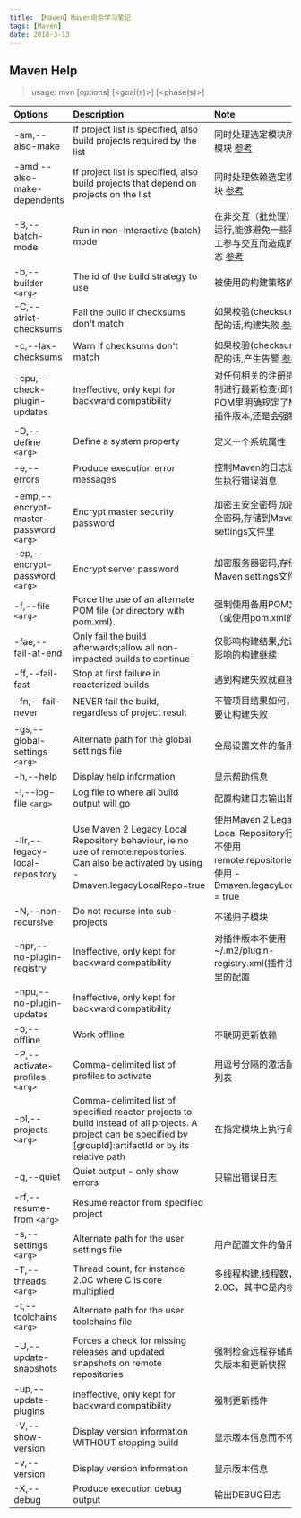 ```yaml
---
title: 【Maven】Maven命令学习笔记
tags: [Maven]
date: 2018-3-13
---
```


## Maven Help
> usage: mvn [options] [<goal(s)>] [<phase(s)>]

|Options|Description|Note
|:-----|:---------------|:-------|
|-am,--also-make| If project list is specified, also build projects required by the list|同时处理选定模块所依赖的模块 [参考](https://www.jianshu.com/p/29bb16755883)|
|-amd,--also-make-dependents|If project list is specified, also build projects that depend on projects on the list|同时处理依赖选定模块的模块 [参考](https://www.jianshu.com/p/29bb16755883)|
|-B,--batch-mode| Run in non-interactive (batch) mode|在非交互（批处理）模式下运行,能够避免一些需要人工参与交互而造成的挂起状态 [参考](http://blog.csdn.net/lovesomnus/article/details/50150011)|
|-b,--builder `<arg>`|The id of the build strategy to use|被使用的构建策略的id|
|-C,--strict-checksums|Fail the build if checksums don't match|如果校验(checksums)不匹配的话,构建失败 [参考](https://www.baidu.com/link?url=_xfOc7VywHu2QNuxroSiMgRm3qCKDXA7K7Wm2v8Br6m10sOR6_QXEvxlnewN6t1m44y_5V5cv4mGkuY4gowab_&wd=&eqid=ea3cc4b80004b659000000035aa76309)|
|-c,--lax-checksums|Warn if checksums don't match|如果校验(checksums)不匹配的话,产生告警 [参考](https://www.baidu.com/link?url=_xfOc7VywHu2QNuxroSiMgRm3qCKDXA7K7Wm2v8Br6m10sOR6_QXEvxlnewN6t1m44y_5V5cv4mGkuY4gowab_&wd=&eqid=ea3cc4b80004b659000000035aa76309)|
|-cpu,--check-plugin-updates|Ineffective, only kept for backward compatibility|对任何相关的注册插件,强制进行最新检查(即使项目POM里明确规定了Maven插件版本,还是会强制更新)|
|-D,--define `<arg>`|Define a system property|定义一个系统属性|
| -e,--errors| Produce execution error messages|控制Maven的日志级别,产生执行错误消息|
|-emp,--encrypt-master-password `<arg>`|Encrypt master security password|加密主安全密码 加密主安全密码,存储到Maven settings文件里|
|-ep,--encrypt-password `<arg>`|Encrypt server password|加密服务器密码,存储到Maven settings文件里|
|-f,--file `<arg>` |Force the use of an alternate POM file (or directory with pom.xml).|强制使用备用POM文件（或使用pom.xml的目录）|
|-fae,--fail-at-end |Only fail the build afterwards;allow all non-impacted builds to continue|仅影响构建结果,允许不受影响的构建继续|
|-ff,--fail-fast|Stop at first failure in reactorized builds|遇到构建失败就直接退出|
|-fn,--fail-never |NEVER fail the build, regardless of project result|不管项目结果如何，永远不要让构建失败|
| -gs,--global-settings `<arg>`|Alternate path for the global settings file|全局设置文件的备用路径|
|-h,--help|Display help information|显示帮助信息|
|-l,--log-file `<arg>`| Log file to where all build output will go|配置构建日志输出路径|
|-llr,--legacy-local-repository|Use Maven 2 Legacy Local Repository behaviour, ie no use of remote.repositories. Can also be activated by using -Dmaven.legacyLocalRepo=true|使用Maven 2 Legacy Local Repository行为，即不使用remote.repositories,也可使用 -Dmaven.legacyLocalRepo = true|
|-N,--non-recursive|Do not recurse into sub-projects|不递归子模块|
| -npr,--no-plugin-registry |Ineffective, only kept for backward compatibility|对插件版本不使用~/.m2/plugin-registry.xml(插件注册表)里的配置|
|-npu,--no-plugin-updates|Ineffective, only kept for backward compatibility||
| -o,--offline|Work offline|不联网更新依赖|
|-P,--activate-profiles `<arg>`|Comma-delimited list of profiles to activate|用逗号分隔的激活配置文件列表|
|-pl,--projects `<arg>`| Comma-delimited list of specified reactor projects to build instead of all projects. A project can be specified by [groupId]:artifactId or by its relative path|在指定模块上执行命令|
|-q,--quiet|Quiet output - only show errors|只输出错误日志|
|-rf,--resume-from `<arg>`|Resume reactor from specified project||
|-s,--settings `<arg>`|Alternate path for the user settings file|用户配置文件的备用路径|
|-T,--threads `<arg>`|Thread count, for instance 2.0C where C is core multiplied| 多线程构建,线程数，例如2.0C，其中C是内核的乘积|
|-t,--toolchains `<arg>`|Alternate path for the user toolchains file||
|-U,--update-snapshots|Forces a check for missing releases and updated snapshots on remote repositories|强制检查远程存储库中的缺失版本和更新快照|
|-up,--update-plugins| Ineffective, only kept for backward compatibility|强制更新插件|
|-V,--show-version|Display version information WITHOUT stopping build|显示版本信息而不停止构建|
|-v,--version|Display version information|显示版本信息|
|-X,--debug| Produce execution debug output|输出DEBUG日志|




